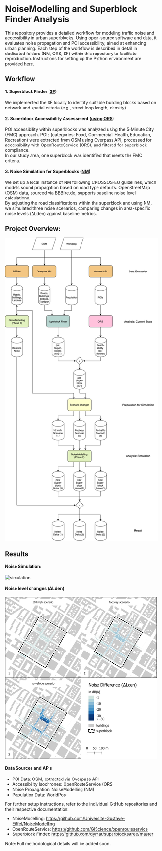 # NoiseModelling and Superblock Finder Analysis

This repository provides a detailed workflow for modeling traffic noise and accessibility in urban superblocks. Using open-source software and data, it evaluates noise propagation and POI accessibility, aimed at enhancing urban planning. 
Each step of the workflow is described in detail in dedicated folders (NM, ORS, SF) within this repository to facilitate reproduction.
Instructions for setting up the Python environment are provided [here](https://github.com/celthome/superblocks_mannheim/blob/main/conf/env.yml).

## Workflow

#### 1. Superblock Finder ([SF](https://github.com/celthome/superblocks_mannheim/tree/main/SF))
We implemented the SF locally to identify suitable building blocks based on network and spatial criteria (e.g., street loop length, density). 

#### 2. Superblock Accessibility Assessment ([using ORS](https://github.com/celthome/superblocks_mannheim/tree/main/ORS/Instructions_ORS.md))
POI accessibility within superblocks was analyzed using the 5-Minute City (FMC) approach. POIs (categories: Food, Commercial, Health, Education, Recreation) were extracted from OSM using Overpass API, processed for accessibility with OpenRouteService (ORS), and filtered for superblock compliance.
<br>
In our study area, one superblock was identified that meets the FMC criteria.

#### 3. Noise Simulation for Superblocks ([NM](https://github.com/celthome/superblocks_mannheim/tree/main/NM))
We set up a local instance of NM following CNOSSOS-EU guidelines, which models sound propagation based on road type defaults. OpenStreetMap (OSM) data, sourced via BBBike.de, supports baseline noise level calculations. 
<br>
By adjusting the road classifications within the superblock and using NM, we simulated three noise scenarios, comparing changes in area-specific noise levels (ΔLden) against baseline metrics.


## Project Overview:
<img src="figures/workflow.png" alt="workflow_overview" width="700">


## Results 

#### Noise Simulation:

<img src="https://github.com/user-attachments/assets/4ca68693-941b-4605-912a-69cdb2293458" alt="simulation" width="700">
<br>

#### Noise level changes (ΔLden):

<img src="figures/db_delta.jpeg" alt="db_delta" width="500">
<br>

#### Data Sources and APIs 
- POI Data: OSM, extracted via Overpass API 
- Accessibility Isochrones: OpenRouteService (ORS)
- Noise Propagation: NoiseModelling (NM)
- Population Data: WorldPop

For further setup instructions, refer to the individual GitHub repositories and their respective documentation:

- NoiseModelling: https://github.com/Universite-Gustave-Eiffel/NoiseModelling
- OpenRouteService: https://github.com/GIScience/openrouteservice
- Superblock Finder: https://github.com/dymat/superblocks/tree/master

Note: Full methodological details will be added soon.
